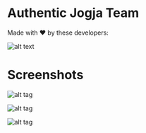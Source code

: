 # Authentic Jogja Team</br>
Made with :heart: by these developers:

![alt text][dev1]

[dev1]: http://www.amikom.ac.id/public/fotomhs/2016/16_11_0500.jpg
[dev2]: http://www.amikom.ac.id/public/fotomhs/2016/16_11_0503.jpg
[dev3]: http://www.amikom.ac.id/public/fotomhs/2016/16_11_0493.jpg



# Screenshots
![alt tag](https://lh3.googleusercontent.com/U4Xd89K7cg29IgtUYPjJE-IWZ4X_q3ad5Wf9fq5TeVklwXr5aaPd1XHu6fG1sn9ccaV-Aqiprbl_yTJESPFh=w1368-h665-rw)

![alt tag](https://lh6.googleusercontent.com/eNbetaiAkxWiHHNNs8lCZvuAQp-21PDeWzbgq6szeLM3ONEGUU8fAp6lHRGKndohTZtOeGx8Hlhc9z_L9wJ0=w1368-h665-rw)

![alt tag](https://lh5.googleusercontent.com/ykkW4W8R2UYRQ46U2Cl_aFtQQXrcU36ZJsaQjK6ktBky-hKosbx1dkKef66RUWfU_lJQngKwUrboGOpM4Hpv=w1368-h665-rw)
